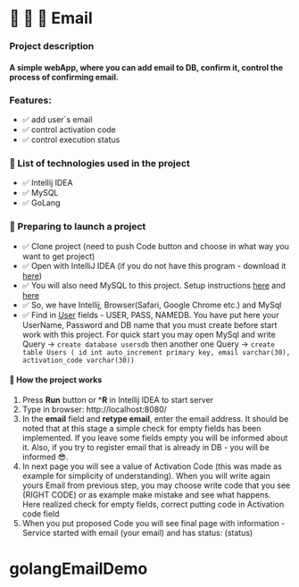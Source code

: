 # 📨 📨 📨 Email 

### Project description

#### A simple webApp, where you can add email to DB, confirm it, control the process of confirming email.

### Features:

* ✅ add user`s email
* ✅ control activation code
* ✅ control execution status

### 📝 List of technologies used in the project

* ✅ Intellij IDEA
* ✅ MySQL
* ✅ GoLang

### 📀 Preparing to launch a project

* ✅ Clone project (need to push Code button and choose in what way you want to get project)
* ✅ Open with IntelliJ IDEA (if you do not have this program - download it [here](https://www.jetbrains.com/idea/download/#section=mac))
* ✅ You will also need MySQL to this project. Setup instructions [here](https://www.youtube.com/watch?v=xaPuXh8IFIU) and [here](https://www.youtube.com/watch?v=ImqxBiv5yIY)
* ✅ So, we have Intellij, Browser(Safari, Google Chrome etc.) and MySql
* ✅ Find in [User](model/User.go) fields - USER, PASS, NAMEDB. You have put here your UserName, Password and DB name that you must create
before start work with this project. For quick start you may open MySql and write Query -> `create database usersdb` then another
one Query -> `create table Users ( id int auto_increment primary key, email varchar(30), activation_code varchar(30))`
  
#### 📌 How the project works

1. Press **Run** button or **^R** in Intellij IDEA to start server
2. Type in browser: http://localhost:8080/
3. In the **email** field and **retype email**, enter the email address. It should be noted
   that at this stage a simple check for empty fields has been implemented. If you leave some fields empty
   you will be informed about it. Also, if you try to register email that is already in DB - you will be informed 😎.
4. In next page you will see a value of Activation Code (this was made as example for simplicity of understanding).
When you will write again yours Email from previous step, you may choose write code that you see (RIGHT CODE) or 
as example make mistake and see what happens. Here realized check for empty fields, correct putting code in Activation
code field
5. When you put proposed Code you will see final page with information -
   Service started with email (your email) and has status: (status)



# golangEmailDemo
